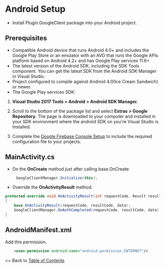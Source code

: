 # Android Setup

* Install Plugin.GoogleClient package into your Android project.

## Prerequisites
- Compatible Android device that runs Android 4.0+ and includes the Google Play Store or an emulator with an AVD that runs the Google APIs platform based on Android 4.2+ and has Google Play services 11.6+
- The latest version of the Android SDK, including the SDK Tools component. You can get the latest SDK from the Android SDK Manager in Visual Studio.
- Project configured to compile against Android 4.0(Ice Cream Sandwich) or newer.
- The Google Play services SDK:
1. **Visual Studio 2017 Tools > Android > Android SDK Manager.**
2. Scroll to the bottom of the package list and select **Extras > Google Repository.** The page is downloaded to your computer and installed in your SDK environment where the android SDK on you're Visual Studio is Installed.

3. Complete the [Google Firebase Console Setup](GoogleFirebaseConsoleSetup.md) to include the required configuration file to your projects.

## MainActivity.cs

- On the **OnCreate** method just after calling base.OnCreate:
```cs
     GoogleClientManager.Initialize(this);
```

- Override the **OnActivityResult** method:
```cs
protected override void OnActivityResult(int requestCode, Result resultCode, Android.Content.Intent data)
{
    base.OnActivityResult(requestCode, resultCode, data);
    GoogleClientManager.OnAuthCompleted(requestCode, resultCode, data);
}
```

## AndroidManifest.xml

Add this permission.
```xml
    <uses-permission android:name="android.permission.INTERNET"/>
```


<= Back to [Table of Contents](../../README.md)

